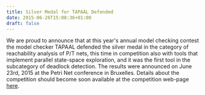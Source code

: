 ```yaml
---
title: Silver Medal for TAPAAL Defended
date: 2015-06-26T15:08:36+01:00
draft: false
---
```


We are proud to announce that at this year's annual model checking contest the model checker TAPAAL defended the silver medal in the category of reachability analysis of P/T nets, this time in competition also with tools that implement parallel state-space exploration, and it was the first tool in the subcategory of deadlock detection. The results were announced on June 23rd, 2015 at the Petri Net conference in Bruxelles. Details about the competition should become soon available at the competition web-page [here](http://mcc.lip6.fr/).